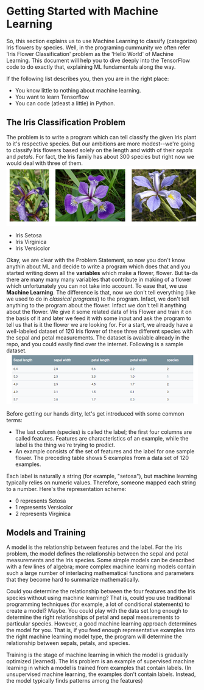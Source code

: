 # Getting Started with Machine Learning

So, this section explains us to use Machine Learning to classify (categorize) Iris flowers by species. 
Well, in the programing cummunity we often refer 'Iris Flower Classification' problem as the 'Hello World' of Machine Learning.
This document will help you to dive deeply into the TensorFlow code to do exactly that, explaining ML fundamentals along the way.

If the following list describes you, then you are in the right place:

- You know little to nothing about machine learning.
- You want to learn Tensorflow
- You can code (atleast a little) in Python.

## The Iris Classification Problem

The problem is to write a program which can tell classify the given Iris plant to it's respective species. 
But our ambitions are more modest--we're going to classify Iris flowers based solely on the length and width of their *sepals* and *petals*. For fact, the Iris family has about 300 species but right now we would deal with three of them. 
![alt text](samples.png)

- Iris Setosa
- Iris Virginica
- Iris Versicolor

Okay, we are clear with the Problem Statement, so now you don't know anythin about ML and decide to write a program which does that and you started writing down all the **variables** which make a flower, flower. But ta-da there are many many many variables that contribute in making of a flower which unfortunately you can not take into account. To ease that, we use **Machine Learning**.
The difference is that, now we don't tell everything (like we used to do in *classical programs*) to the program. Infact, we don't tell anything to the program about the flower. Infact we don't tell it anything about the flower. We give it some related data of Iris Flower and train it on the basis of it and later we feed it with some input and ask the program to tell us that is it the flower we are looking for.
For a start, we already have a well-labeled dataset of 120 Iris flower of these three different species with the sepal and petal measurements. The dataset is avaiable already in the repo, and you could easily find over the internet.
Following is a sample dataset.
![alt text](Table.png)

Before getting our hands dirty, let's get introduced with some common terms:
- The last column (species) is called the label; the first four columns are called features. Features are characteristics of an example, while the label is the thing we're trying to predict.
- An example consists of the set of features and the label for one sample flower. The preceding table shows 5 examples from a data set of 120 examples.

Each label is naturally a string (for example, "setosa"), but machine learning typically relies on numeric values. Therefore, someone mapped each string to a number. Here's the representation scheme:
- 0 represents Setosa
- 1 represents Versicolor
- 2 represents Virginica

## Models and Training

A model is the relationship between features and the label. For the Iris problem, the model defines the relationship between the sepal and petal measurements and the Iris species. Some simple models can be described with a few lines of algebra; more complex machine learning models contain such a large number of interlacing mathematical functions and parameters that they become hard to summarize mathematically.

Could you determine the relationship between the four features and the Iris species without using machine learning? That is, could you use traditional programming techniques (for example, a lot of conditional statements) to create a model? Maybe. You could play with the data set long enough to determine the right relationships of petal and sepal measurements to particular species. However, a good machine learning approach determines the model for you. That is, if you feed enough representative examples into the right machine learning model type, the program will determine the relationship between sepals, petals, and species.

Training is the stage of machine learning in which the model is gradually optimized (learned). The Iris problem is an example of supervised machine learning in which a model is trained from examples that contain labels. (In unsupervised machine learning, the examples don't contain labels. Instead, the model typically finds patterns among the features)
